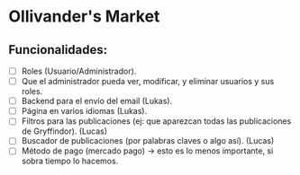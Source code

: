 # Ollivander's Market

## Funcionalidades:
- [ ] Roles (Usuario/Administrador).
- [ ] Que el administrador pueda ver, modificar, y eliminar usuarios y sus roles.
- [ ] Backend para el envío del email (Lukas).
- [ ] Página en varios idiomas (Lukas).
- [ ] Filtros para las publicaciones (ej: que aparezcan todas las publicaciones de Gryffindor). (Lucas)
- [ ] Buscador de publicaciones (por palabras claves o algo así). (Lucas)
- [ ] Método de pago (mercado pago) -> esto es lo menos importante, si sobra tiempo lo hacemos.
